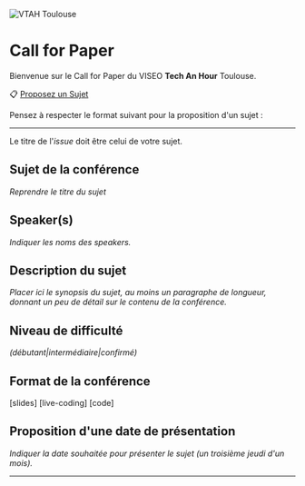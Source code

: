 ![VTAH Toulouse](/../master/vtah-logo.jpg?raw=true "VTAH Toulouse")

# Call for Paper

Bienvenue sur le Call for Paper du VISEO **Tech An Hour** Toulouse.

📋 [Proposez un Sujet](https://github.com/VTAHToulouse/call-for-paper/issues/new)

Pensez à respecter le format suivant pour la proposition d'un sujet :

___
Le titre de l'*issue* doit être celui de votre sujet.

## Sujet de la conférence
*Reprendre le titre du sujet*

## Speaker(s)
*Indiquer les noms des speakers.*

## Description du sujet
*Placer ici le synopsis du sujet, au moins un paragraphe de longueur, donnant un peu de détail sur le contenu de la conférence.*

## Niveau de difficulté
*(débutant|intermédiaire|confirmé)*

## Format de la conférence
[slides] [live-coding] [code]

## Proposition d'une date de présentation
*Indiquer la date souhaitée pour présenter le sujet (un troisième jeudi d'un mois).*
____

